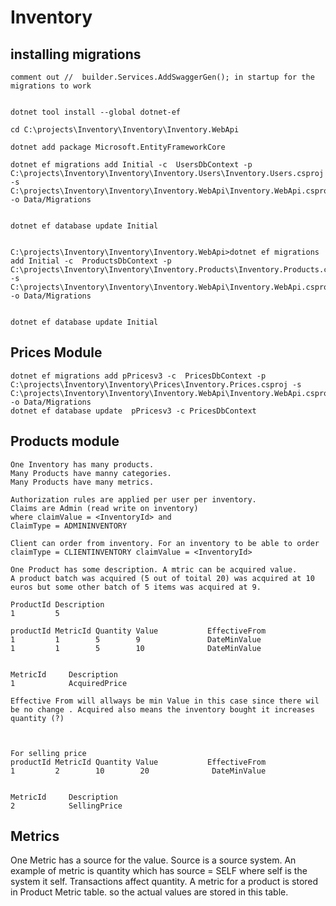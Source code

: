 # Inventory



## installing migrations 
    comment out //  builder.Services.AddSwaggerGen(); in startup for the migrations to work
    

    dotnet tool install --global dotnet-ef
    
    cd C:\projects\Inventory\Inventory\Inventory.WebApi
    
    dotnet add package Microsoft.EntityFrameworkCore
    
    dotnet ef migrations add Initial -c  UsersDbContext -p C:\projects\Inventory\Inventory\Inventory.Users\Inventory.Users.csproj -s C:\projects\Inventory\Inventory\Inventory.WebApi\Inventory.WebApi.csproj -o Data/Migrations
    
    
    dotnet ef database update Initial


    C:\projects\Inventory\Inventory\Inventory.WebApi>dotnet ef migrations add Initial -c  ProductsDbContext -p C:\projects\Inventory\Inventory\Inventory.Products\Inventory.Products.csproj -s C:\projects\Inventory\Inventory\Inventory.WebApi\Inventory.WebApi.csproj -o Data/Migrations


    dotnet ef database update Initial



## Prices Module 

    dotnet ef migrations add pPricesv3 -c  PricesDbContext -p C:\projects\Inventory\Inventory\Prices\Inventory.Prices.csproj -s     C:\projects\Inventory\Inventory\Inventory.WebApi\Inventory.WebApi.csproj -o Data/Migrations
    dotnet ef database update  pPricesv3 -c PricesDbContext


  
## Products module 

    One Inventory has many products.
    Many Products have manny categories.
    Many Products have many metrics. 
    
    Authorization rules are applied per user per inventory.
    Claims are Admin (read write on inventory) 
    where claimValue = <InventoryId> and 
    ClaimType = ADMININVENTORY
        
    Client can order from inventory. For an inventory to be able to order 
    claimType = CLIENTINVENTORY claimValue = <InventoryId>

    One Product has some description. A mtric can be acquired value. 
    A product batch was acquired (5 out of toital 20) was acquired at 10 euros but some other batch of 5 items was acquired at 9. 

    ProductId Description  
    1         5

    productId MetricId Quantity Value           EffectiveFrom    
    1         1        5        9               DateMinValue  
    1         1        5        10              DateMinValue       


    MetricId     Description  
    1            AcquiredPrice

    Effective From will allways be min Value in this case since there wil be no change . Acquired also means the inventory bought it increases quantity (?)



    For selling price 
    productId MetricId Quantity Value           EffectiveFrom    
    1         2        10        20              DateMinValue       

    
    MetricId     Description  
    2            SellingPrice
    

    
## Metrics 

   One Metric has a source for the value. Source is a source system.
   An example of metric is quantity which has source = SELF where self is the system it self. 
   Transactions affect quantity. 
   A metric for a product is stored in Product Metric table. so the actual values are stored in this table. 




    
